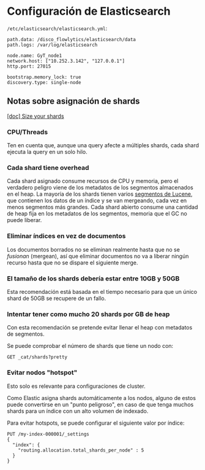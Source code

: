 # Configuración de Elasticsearch

`/etc/elasticsearch/elasticsearch.yml`:

```
path.data: /disco_flowlytics/elasticsearch/data
path.logs: /var/log/elasticsearch

node.name: GyT_node1
network.host: ["10.252.3.142", "127.0.0.1"]
http.port: 27015

bootstrap.memory_lock: true
discovery.type: single-node
```

## Notas sobre asignación de shards

[[doc] Size your shards](https://www.elastic.co/guide/en/elasticsearch/reference/current/size-your-shards.html)

### CPU/Threads

Ten en cuenta que, aunque una query afecte a múltiples shards, cada shard ejecuta la query en un solo hilo.

### Cada shard tiene overhead

Cada shard asignado consume recursos de CPU y memoria, pero el verdadero peligro viene de los metadatos de los segmentos almacenados en el heap. La mayoría de los shards tienen varios [segmentos de Lucene](https://lucene.apache.org/core/8_8_2/core/org/apache/lucene/codecs/lucene87/package-summary.html#Segments), que contienen los datos de un índice y se van mergeando, cada vez en menos segmentos más grandes. Cada shard abierto consume una cantidad de heap fija en los metadatos de los segmentos, memoria que el GC no puede liberar.

### Eliminar índices en vez de documentos

Los documentos borrados no se eliminan realmente hasta que no se *fusionan* (mergean), así que eliminar documentos no va a liberar ningún recurso hasta que no se dispare el siguiente merge.

### El tamaño de los shards debería estar entre 10GB y 50GB

Esta recomendación está basada en el tiempo necesario para que un único shard de 50GB se recupere de un fallo.

### Intentar tener como mucho 20 shards por GB de heap

Con esta recomendación se pretende evitar llenar el heap con metadatos de segmentos.

Se puede comprobar el número de shards que tiene un nodo con:
```
GET _cat/shards?pretty
```

### Evitar nodos "hotspot"

Esto solo es relevante para configuraciones de cluster.

Como Elastic asigna shards automáticamente a los nodos, alguno de estos puede convertirse en un "punto peligroso", en caso de que tenga muchos shards para un índice con un alto volumen de indexado.

Para evitar hotspots, se puede configurar el siguiente valor por índice:
```
PUT /my-index-000001/_settings
{
  "index": {
    "routing.allocation.total_shards_per_node" : 5
  }
}
```
